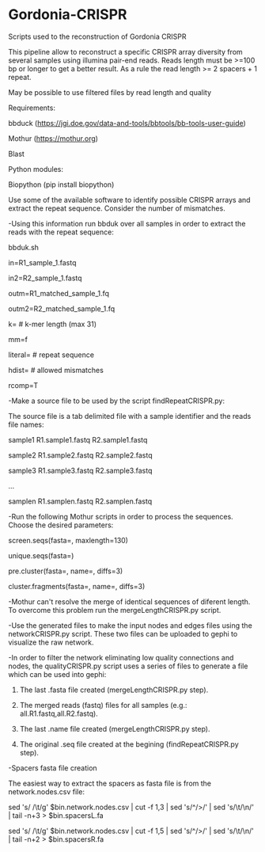 # Gordonia-CRISPR
Scripts used to the reconstruction of Gordonia CRISPR

This pipeline allow to reconstruct a specific CRISPR array diversity from several samples using illumina pair-end reads. Reads length must be >=100 bp or longer to get a better result. As a rule the read length >= 2 spacers + 1 repeat.

May be possible to use filtered files by read length and quality 

Requirements:

bbduck (https://jgi.doe.gov/data-and-tools/bbtools/bb-tools-user-guide)

Mothur (https://mothur.org)

Blast 

Python modules:

Biopython (pip install biopython)

Use some of the available software to identify possible CRISPR arrays and extract the repeat sequence. Consider the number of mismatches.


-Using this information run bbduk over all samples in order to extract the reads with the repeat sequence:

bbduk.sh

in=R1_sample_1.fastq

in2=R2_sample_1.fastq

outm=R1_matched_sample_1.fq

outm2=R2_matched_sample_1.fq

k=			# k-mer length (max 31)

mm=f

literal= 		# repeat sequence  

hdist= 		# allowed mismatches

rcomp=T



-Make a source file to be used by the script findRepeatCRISPR.py:

The source file is a tab delimited file with a sample identifier and the reads file names:

sample1	R1.sample1.fastq	R2.sample1.fastq

sample2	R1.sample2.fastq	R2.sample2.fastq

sample3	R1.sample3.fastq	R2.sample3.fastq

…

samplen	R1.samplen.fastq	R2.samplen.fastq


-Run the following Mothur scripts in order to process the sequences. Choose the desired parameters:

screen.seqs(fasta=, maxlength=130)

unique.seqs(fasta=)

pre.cluster(fasta=, name=, diffs=3)

cluster.fragments(fasta=, name=, diffs=3)

-Mothur can't resolve the merge of identical sequences of diferent length. To overcome this problem run the mergeLengthCRISPR.py script.

-Use the generated files to make the input nodes and edges files using the networkCRISPR.py script. These two files can be uploaded to gephi to visualize the raw network.

-In order to filter the network eliminating low quality connections and nodes, the qualityCRISPR.py script uses a series of files to generate a file which can be used into gephi:

1) The last .fasta file created (mergeLengthCRISPR.py step).

2) The merged reads (fastq) files for all samples (e.g.: all.R1.fastq,all.R2.fastq).

3) The last .name file created (mergeLengthCRISPR.py step).

4) The original .seq file created at the begining (findRepeatCRISPR.py step).




-Spacers fasta file creation

The easiest way to extract the spacers as fasta file is from the network.nodes.csv file:


sed 's/ /\t/g' $bin.network.nodes.csv | cut -f 1,3 | sed 's/^/>/' | sed 's/\t/\n/' | tail -n+3 > $bin.spacersL.fa

sed 's/ /\t/g' $bin.network.nodes.csv | cut -f 1,5 | sed 's/^/>/' | sed 's/\t/\n/' | tail -n+2 > $bin.spacersR.fa





